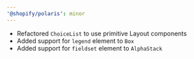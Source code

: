 ```yaml
---
'@shopify/polaris': minor
---
```


- Refactored `ChoiceList` to use primitive Layout components
- Added support for `legend` element to `Box`
- Added support for `fieldset` element to `AlphaStack`
